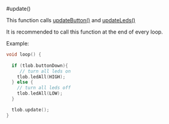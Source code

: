 #update()

This function calls [updateButton()](updateButton) and [updateLeds()](updateLeds)

It is recommended to call this function at the end of every loop.

Example:

```cpp
void loop() {
  
  if (tlob.buttonDown){
     // turn all leds on
    tlob.ledAll(HIGH);
  } else {
    // turn all leds off
    tlob.ledAll(LOW);
  }

  tlob.update();
}
```